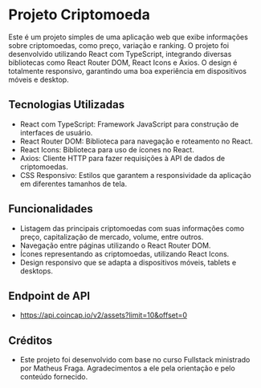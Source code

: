 # Projeto Criptomoeda

Este é um projeto simples de uma aplicação web que exibe informações sobre criptomoedas, como preço, variação e ranking. O projeto foi desenvolvido utilizando React com TypeScript, integrando diversas bibliotecas como React Router DOM, React Icons e Axios. O design é totalmente responsivo, garantindo uma boa experiência em dispositivos móveis e desktop.

## Tecnologias Utilizadas

- React com TypeScript: Framework JavaScript para construção de interfaces de usuário.
- React Router DOM: Biblioteca para navegação e roteamento no React.
- React Icons: Biblioteca para uso de ícones no React.
- Axios: Cliente HTTP para fazer requisições à API de dados de criptomoedas.
- CSS Responsivo: Estilos que garantem a responsividade da aplicação em diferentes tamanhos de tela.

## Funcionalidades

- Listagem das principais criptomoedas com suas informações como preço, capitalização de mercado, volume, entre outros.
- Navegação entre páginas utilizando o React Router DOM.
- Ícones representando as criptomoedas, utilizando React Icons.
- Design responsivo que se adapta a dispositivos móveis, tablets e desktops.

## Endpoint de API

- https://api.coincap.io/v2/assets?limit=10&offset=0

## Créditos

- Este projeto foi desenvolvido com base no curso Fullstack ministrado por Matheus Fraga. Agradecimentos a ele pela orientação e pelo conteúdo fornecido.
